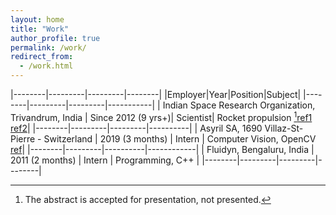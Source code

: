 ```yaml
---
layout: home
title: "Work"
author_profile: true
permalink: /work/
redirect_from:
  - /work.html
---
```


|--------|---------|---------|--------|
|Employer|Year|Position|Subject|
|--------|---------|---------|-----------|
| Indian Space Research Organization, Trivandrum, India | Since 2012 (9 yrs+)| Scientist| Rocket propulsion [^note][ref1](https://iafastro.directory/iac/paper/id/70925/summary/) [ref2](https://iafastro.directory/iac/paper/id/70945/summary/)|
|--------|---------|---------|----------|
| Asyril SA, 1690 Villaz-St-Pierre - Switzerland | 2019 (3 months) | Intern | Computer Vision, OpenCV [ref](/assets/assa.pdf)|
|--------|---------|----------|------------|
| Fluidyn, Bengaluru, India | 2011 (2 months) | Intern | Programming, C++ |
|--------|---------|---------|--------|



[^note]: The abstract is accepted for presentation, not presented.
